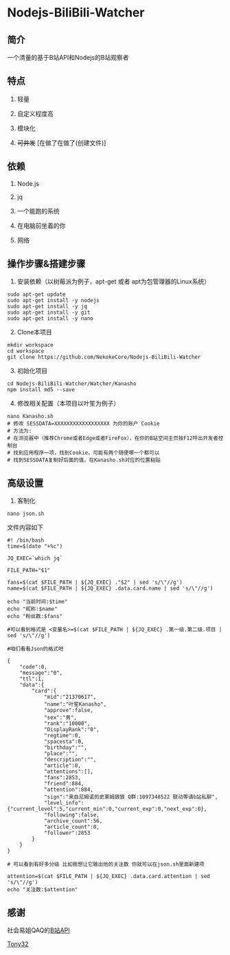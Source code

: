 # Nodejs-BiliBili-Watcher

## 简介
  一个清量的基于B站API和Nodejs的B站观察者

## 特点
1. 轻量

2. 自定义程度高

3. 模块化

4. ~~可并发~~ [在做了在做了(创建文件)]

## 依赖
1. Node.js

2. jq

3. 一个能跑的系统

4. 在电脑前坐着的你

5. 网络

## 操作步骤&搭建步骤
1. 安装依赖（以树莓派为例子，apt-get 或者 apt为包管理器的Linux系统）

```
sudo apt-get update
sudo apt-get install -y nodejs
sudo apt-get install -y jq
sudo apt-get install -y git
sudo apt-get install -y nano
```

2. Clone本项目

```
mkdir workspace
cd workspace
git clone https://github.com/NekokeCore/Nodejs-BiliBili-Watcher
```
3. 初始化项目
```
cd Nodejs-BiliBili-Watcher/Watcher/Kanasho
npm install md5 --save
```

4. 修改相关配置（本项目以叶笙为例子）

```
nano Kanasho.sh
# 修改 SESSDATA=XXXXXXXXXXXXXXXXXX 为你的账户 Cookie
# 方法为: 
# 在浏览器中（推荐Chrome或者Edge或者FireFox），在你的B站空间主页按F12呼出开发者控制台
# 找到应用程序一项，找到Cookie，可能有两个随便哪一个都可以
# 找到SESSDATA复制好后面的值，在Kanasho.sh对应的位置粘贴
```

## 高级设置
1. 客制化
```
nano json.sh
```
文件内容如下

```
#! /bin/bash
time=$(date "+%c")

JQ_EXEC=`which jq`

FILE_PATH="$1"

fans=$(cat $FILE_PATH | ${JQ_EXEC} ."$2" | sed 's/\"//g')
name=$(cat $FILE_PATH | ${JQ_EXEC} .data.card.name | sed 's/\"//g')

echo "当前时间:$time"
echo "昵称:$name"
echo "粉丝数:$fans"

#可以看到格式是 <变量名>=$(cat $FILE_PATH | ${JQ_EXEC} .第一级.第二级.项目 | sed 's/\"//g')

#咱们看看Json的格式吧

{
    "code":0,
    "message":"0",
    "ttl":1,
    "data":{
        "card":{
            "mid":"21370617",
            "name":"叶笙Kanasho",
            "approve":false,
            "sex":"男",
            "rank":"10000",
            "DisplayRank":"0",
            "regtime":0,
            "spacesta":0,
            "birthday":"",
            "place":"",
            "description":"",
            "article":0,
            "attentions":[],
            "fans":2853,
            "friend":884,
            "attention":884,
            "sign":"来自尼姆诺的史莱姆狼狼 Q群:1097348522 联动等请b站私聊",
            "level_info":{"current_level":5,"current_min":0,"current_exp":0,"next_exp":0},
            "following":false,
            "archive_count":56,
            "article_count":0,
            "follower":2853
        }
    }
}

# 可以看到有好多分级 比如我想让它输出他的关注数 你就可以在json.sh里面新建项

attention=$(cat $FILE_PATH | ${JQ_EXEC} .data.card.attention | sed 's/\"//g')
echo "关注数:$attention"
```
## 感谢

社会易姐QAQ的[B站API](https://github.com/SocialSisterYi/bilibili-API-collect)

[Tony32](https://github.com/TTTTTony32)